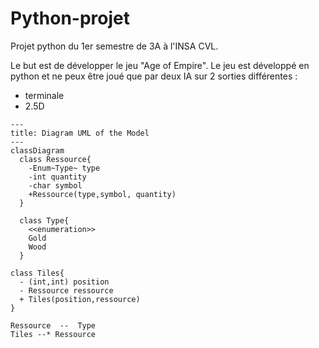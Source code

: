 # Python-projet
Projet python du 1er semestre de 3A à l'INSA CVL. 

Le but est de développer le jeu "Age of Empire". Le jeu est développé en python et ne peux être joué que par deux IA sur 2 sorties différentes :  
- terminale
- 2.5D


```mermaid
---
title: Diagram UML of the Model
---
classDiagram
  class Ressource{
    -Enum~Type~ type
    -int quantity
    -char symbol
    +Ressource(type,symbol, quantity)
  }

  class Type{
    <<enumeration>>
    Gold
    Wood
  }

class Tiles{
  - (int,int) position
  - Ressource ressource
  + Tiles(position,ressource)
}

Ressource  --  Type
Tiles --* Ressource 
  
```
